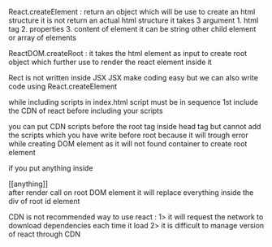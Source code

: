 React.createElement : return an object which will be use to create an html structure it is not return an actual html structure
it takes 3 argument 1. html tag 2. properties 3. content of element it can be string other child element or array of elements 

ReactDOM.createRoot : it takes the html element as input to create root object which further use to render the react element inside it

Rect is not written inside JSX 
JSX make coding easy but we can also write code using React.createElement 

while including scripts in index.html script must be in sequence 1st include the CDN of react before including your scripts

you can put CDN scripts before the root tag inside head tag but cannot add the scripts which you have write before root because it will trough error while creating DOM element as it will not found container to create root element 

if you put anything inside <div id="root">[[anything]]</div> after render call on root DOM element it will replace everything inside the div of root id element

CDN is not recommended way to use react :
 1> it will request the network to download dependencies each time it load 
 2> it is difficult to manage version of react through CDN 